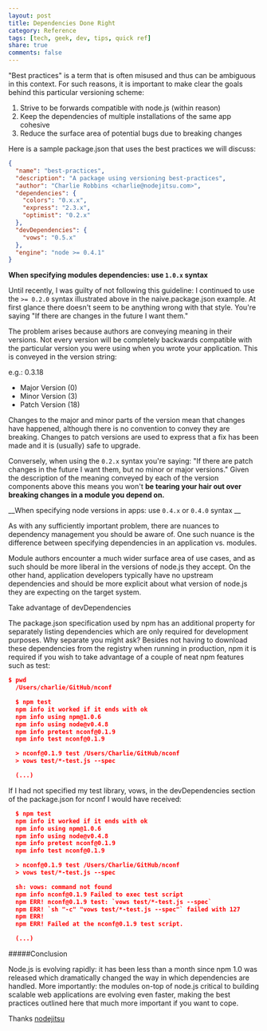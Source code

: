 ```yaml
---
layout: post
title: Dependencies Done Right
category: Reference
tags: [tech, geek, dev, tips, quick ref]
share: true
comments: false
---
```

"Best practices" is a term that is often misused and thus can be ambiguous in this context. For such reasons, it is important to make clear the goals behind this particular versioning scheme:

1. Strive to be forwards compatible with node.js (within reason) 
2. Keep the dependencies of multiple installations of the same app cohesive 
3. Reduce the surface area of potential bugs due to breaking changes

Here is a sample package.json that uses the best practices we will discuss:

```json
{
  "name": "best-practices",
  "description": "A package using versioning best-practices",
  "author": "Charlie Robbins <charlie@nodejitsu.com>",
  "dependencies": {
    "colors": "0.x.x",
    "express": "2.3.x",
    "optimist": "0.2.x"
  },
  "devDependencies": {
    "vows": "0.5.x"
  },
  "engine": "node >= 0.4.1"
}
```

__When specifying modules dependencies: use `1.0.x` syntax__

Until recently, I was guilty of not following this guideline: I continued to use the `>= 0.2.0` syntax illustrated above in the naive.package.json example. At first glance there doesn't seem to be anything wrong with that style. You're saying "If there are changes in the future I want them." 

The problem arises because authors are conveying meaning in their versions. Not every version will be completely backwards compatible with the particular version you were using when you wrote your application. This is conveyed in the version string:

e.g.: 0.3.18
- Major Version (0) 
- Minor Version (3)
- Patch Version (18)

Changes to the major and minor parts of the version mean that changes have happened, although there is no convention to convey they are breaking. Changes to patch versions are used to express that a fix has been made and it is (usually) safe to upgrade.

Conversely, when using the `0.2.x` syntax you're saying: "If there are patch changes in the future I want them, but no minor or major versions." Given the description of the meaning conveyed by each of the version components above this means you won't __be tearing your hair out over breaking changes in a module you depend on.__

__When specifying node versions in apps: use `0.4.x` or `0.4.0` syntax
__

As with any sufficiently important problem, there are nuances to dependency management you should be aware of. One such nuance is the difference between specifying dependencies in an application vs. modules. 

Module authors encounter a much wider surface area of use cases, and as such should be more liberal in the versions of node.js they accept. On the other hand, application developers typically have no upstream dependencies and should be more explicit about what version of node.js they are expecting on the target system.

Take advantage of devDependencies

The package.json specification used by npm has an additional property for separately listing dependencies which are only required for development purposes. Why separate you might ask? Besides not having to download these dependencies from the registry when running in production, npm it is required if you wish to take advantage of a couple of neat npm features such as test:

``` json
$ pwd
  /Users/charlie/GitHub/nconf

  $ npm test
  npm info it worked if it ends with ok
  npm info using npm@1.0.6
  npm info using node@v0.4.8
  npm info pretest nconf@0.1.9
  npm info test nconf@0.1.9

  > nconf@0.1.9 test /Users/Charlie/GitHub/nconf
  > vows test/*-test.js --spec

  (...)
```

If I had not specified my test library, vows, in the devDependencies section of the package.json for nconf I would have received:

```json
  $ npm test
  npm info it worked if it ends with ok
  npm info using npm@1.0.6
  npm info using node@v0.4.8
  npm info pretest nconf@0.1.9
  npm info test nconf@0.1.9

  > nconf@0.1.9 test /Users/Charlie/GitHub/nconf
  > vows test/*-test.js --spec

  sh: vows: command not found
  npm info nconf@0.1.9 Failed to exec test script
  npm ERR! nconf@0.1.9 test: `vows test/*-test.js --spec`
  npm ERR! `sh "-c" "vows test/*-test.js --spec"` failed with 127
  npm ERR! 
  npm ERR! Failed at the nconf@0.1.9 test script.

  (...)
```

#####Conclusion

Node.js is evolving rapidly: it has been less than a month since npm 1.0 was released which dramatically changed the way in which dependencies are handled. More importantly: the modules on-top of node.js critical to building scalable web applications are evolving even faster, making the best practices outlined here that much more important if you want to cope.

Thanks [nodejitsu](http://blog.nodejitsu.com/package-dependencies-done-right/)
